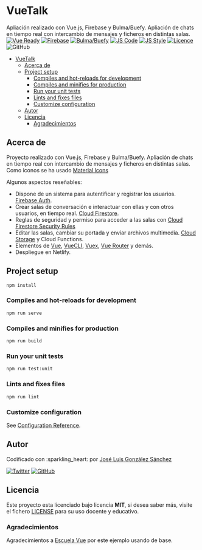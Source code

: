# VueTalk

Apliación realizado con Vue.js, Firebase y Bulma/Buefy. Apliación de chats en tiempo real con intercambio de mensajes y ficheros en distintas salas. 
[![Vue Ready](https://img.shields.io/badge/Vue.js-%20Ready-%2342b983)](https://es.vuejs.org/)
[![Firebase](https://img.shields.io/badge/Firebase-Ready-orange)](https://instavue-fire.web.app)
[![Bulma/Buefy](https://img.shields.io/badge/Bulma/Buefy-%20Ready-blueviolet)](https://buefy.org/)
[![JS Code](https://img.shields.io/badge/JS%20Code-ES2019-yellow)](https://www.ecma-international.org/ecma-262)
[![JS Style](https://img.shields.io/badge/JS%20Style-AirBnB-ff69b4)](https://airbnb.io/javascript)
[![Licence](https://img.shields.io/github/license/joseluisgs/NodeMonRest)](https://github.com/joseluisgs/VueTalk/blob/main/LICENSE)
![GitHub](https://img.shields.io/github/last-commit/joseluisgs/VueTalk)

- [VueTalk](#vuetalk)
  - [Acerca de](#acerca-de)
  - [Project setup](#project-setup)
    - [Compiles and hot-reloads for development](#compiles-and-hot-reloads-for-development)
    - [Compiles and minifies for production](#compiles-and-minifies-for-production)
    - [Run your unit tests](#run-your-unit-tests)
    - [Lints and fixes files](#lints-and-fixes-files)
    - [Customize configuration](#customize-configuration)
  - [Autor](#autor)
  - [Licencia](#licencia)
    - [Agradecimientos](#agradecimientos)

## Acerca de

Proyecto realizado con Vue.js, Firebase y Bulma/Buefy. Apliación de chats en tiempo real con intercambio de mensajes y ficheros en distintas salas. Como iconos se ha usado
[Material Icons](https://materialdesignicons.com/)

Algunos aspectos reseñables:

* Dispone de un sistema para autentificar y registrar los usuarios. [Firebase Auth](https://firebase.google.com/docs/auth).
* Crear salas de conversación e interactuar con ellas y con otros usuarios, en tiempo real. [Cloud Firestore](https://firebase.google.com/docs/firestore?hl=es).
* Reglas de seguridad y permiso para acceder a las salas con [Cloud Firestore Security Rules](https://firebase.google.com/docs/firestore/security/get-started#testing_rules)
* Editar las salas, cambiar su portada y enviar archivos multimedia. [Cloud Storage](https://firebase.google.com/docs/storage) y Cloud Functions.
* Elementos de [Vue](https://vuejs.org/v2/guide/), [VueCLI](https://cli.vuejs.org/guide/), [Vuex](https://vuex.vuejs.org/guide/), [Vue Router](https://router.vuejs.org/guide/) y demás.
* Despliegue en Netlify.

## Project setup

```
npm install
```

### Compiles and hot-reloads for development

```
npm run serve
```

### Compiles and minifies for production

```
npm run build
```

### Run your unit tests

```
npm run test:unit
```

### Lints and fixes files

```
npm run lint
```

### Customize configuration

See [Configuration Reference](https://cli.vuejs.org/config/).

## Autor

Codificado con :sparkling\_heart: por [José Luis González Sánchez](https://twitter.com/joseluisgonsan)

[![Twitter](https://img.shields.io/twitter/follow/joseluisgonsan?style=social)](https://twitter.com/joseluisgonsan)
[![GitHub](https://img.shields.io/github/followers/joseluisgs?style=social)](https://github.com/joseluisgs)

## Licencia

Este proyecto esta licenciado bajo licencia **MIT**, si desea saber más, visite el fichero
[LICENSE](https://github.com/joseluisgs/VueTalk/blob/main/LICENSE) para su uso docente y educativo.

### Agradecimientos

Agradecimientos a [Escuela Vue](https://escuelavue.es/) por este ejemplo usando de base.